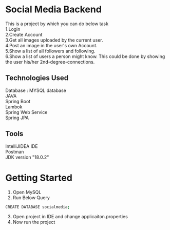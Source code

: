 
# Social Media Backend

This is a project by which you can do below task \
1.Login\
2.Create Account\
3.Get all images uploaded by the current user.\
4.Post an image in the user's own Account.\
5.Show a list of all followers and following.\
6.Show a list of users a person might know. This could be done by showing the user his/her 2nd-degree-connections.


## Technologies Used

Database : MYSQL database \
JAVA\
Spring Boot \
Lambok \
Spring Web Service\
Spring JPA

## Tools 
IntelliJIDEA IDE \
Postman \
JDK version "18.0.2"
  # Getting Started
  1. Open MySQL 
  2. Run Below Query
  ```bash
  CREATE DATABASE socialmedia;
  ```
  3. Open project in IDE and change applicaiton.properties
  4. Now run the project
  